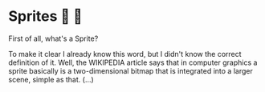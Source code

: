 # Sprites :space_invader: :space_invader:

First of all, what's a Sprite? 

To make it clear I already know this word, but I didn't know the correct definition of it.
Well, the WIKIPEDIA article says that in computer graphics a sprite basically is a two-dimensional bitmap
that is integrated into a larger scene, simple as that. (...)
